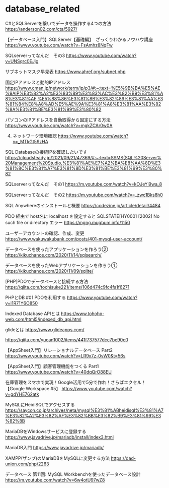 # database_related
C#とSQLServerを繋いでデータを操作する4つの方法
https://anderson02.com/cta/5927/

【データベース入門】SQLServer【基礎編】　ざっくりわかるノウハウ講座
https://www.youtube.com/watch?v=FsAmhz8NqFw

SQLserverってなんだ　その3
https://www.youtube.com/watch?v=UNSqrc0EJjg

サブネットマスク早見表
https://www.ahref.org/subnet.php

固定IPアドレスと動的IPアドレス
https://www.cman.jp/network/term/ip/p3/#:~:text=%E5%9B%BA%E5%AE%9AIP%E3%82%A2%E3%83%89%E3%83%AC%E3%82%B9%E3%81%A8%E3%81%AF,%E5%88%86%E3%81%8B%E3%82%89%E3%81%AA%E3%81%84%E8%A8%AD%E5%AE%9A%E3%81%A8%E3%81%AA%E3%82%8A%E3%81%BE%E3%81%99%E3%80%82

パソコンのIPアドレスを自動取得から固定にする方法
https://www.youtube.com/watch?v=mgkZCAr0w0A

4. ネットワーク環境確認
https://www.youtube.com/watch?v=_MTkGt59zHA

SQL Databaseの接続IPを確認したいです
https://cloudsteady.jp/2021/09/21/47369/#:~:text=SSMS(SQL%20Server%20Management%20Studio,%E3%81%AE%E7%A2%BA%E8%AA%8D%E3%81%8C%E3%81%A7%E3%81%8D%E3%81%BE%E3%81%99%E3%80%82

SQLserverってなんだ　その1
https://m.youtube.com/watch?v=kOJeYl9wa_8

SQLserverってなんだ　その2
https://m.youtube.com/watch?v=_zwc1Bks8h0

SQL Anywhereのインストールと概要
https://codezine.jp/article/detail/4484

PDO 経由で host名に localhost を設定すると SQLSTATE[HY000] [2002] No such file or directory エラー
https://mgng.mugbum.info/1150

ユーザーアカウントの確認、作成、変更
https://www.wakuwakubank.com/posts/401-mysql-user-account/

データベースを使ったアプリケーションを作ろう②
https://kikuchance.com/2020/11/14/sqlsearch/

データベースを使ったWebアプリケーションを作ろう①
https://kikuchance.com/2020/11/09/sqlite/

[PHP]PDOでデータベースと接続する方法
https://qiita.com/tochisuke221/items/106d474c9fc4fa1f6271

PHPとDB #01 PDOを利用する
https://www.youtube.com/watch?v=i1R71Y6O850

Indexed Database APIとは
https://www.tohoho-web.com/html5/indexed_db_api.html

glideとは
https://www.glideapps.com/

https://qiita.com/yucan1002/items/441f737577dcc7be90c0

【AppSheet入門】リレーショナルデータベース Part2
https://www.youtube.com/watch?v=LR9x7z-0vW0&t=56s

【AppSheet入門】顧客管理機能をつくる Part1
https://www.youtube.com/watch?v=40dqQrO88EU

在庫管理をスマホで実現！Google活用で5分で作れ！さらばエクセル！【Google Workspace #5】
https://www.youtube.com/watch?v=gdYHE762atk

MySQLにHeidiSQLでアクセスする
https://saycon.co.jp/archives/neta/mysql%E3%81%ABheidisql%E3%81%A7%E3%82%A2%E3%82%AF%E3%82%BB%E3%82%B9%E3%81%99%E3%82%8B

MariaDBをWindowsサービスに登録する
https://www.javadrive.jp/mariadb/install/index3.html

MariaDB入門
https://www.javadrive.jp/mariadb/

XAMPP(ザンプ)のMariaDBをMySQLに変更する方法
https://dad-union.com/php/2263

データベース 第11回: MySQL Workbenchを使ったデータベース設計
https://m.youtube.com/watch?v=6w4otU97wZ8
